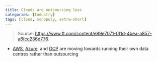 ```yaml
---
title: Clouds are outsourcing less
categories: [Industry]
tags: [cloud, monopoly, extra-short]
---
```


> Source: <https://www.ft.com/content/e89e7071-0f1d-4bea-a857-a6fce236d776>.

- [AWS](https://aws.amazon.com), [Azure](https://azure.microsoft.com), and [GCP](https://cloud.google.com) are moving towards running their own data centres rather than outsourcing